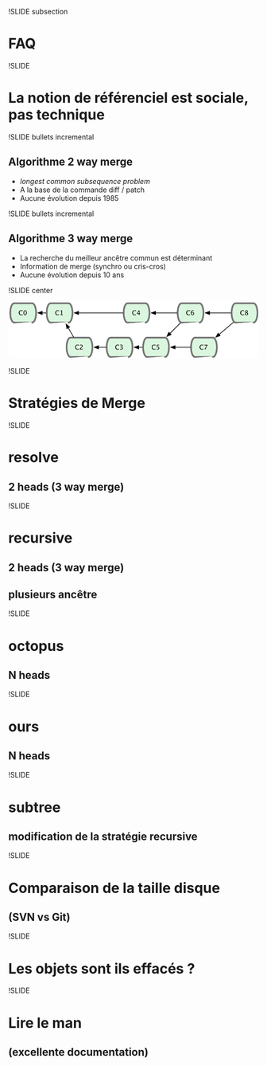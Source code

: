 !SLIDE subsection

# FAQ

!SLIDE

# La notion de référenciel est **sociale**, pas technique

!SLIDE bullets incremental

## Algorithme **2 way merge**

* *longest common subsequence problem*
* A la base de la commande diff / patch
* Aucune évolution depuis 1985

!SLIDE bullets incremental

## Algorithme **3 way merge**

* La recherche du meilleur ancêtre commun est déterminant
* Information de merge (synchro ou cris-cros)
* Aucune évolution depuis 10 ans

!SLIDE center

![graphe](graphe.png)

!SLIDE

# Stratégies de Merge

!SLIDE

# resolve
## 2 heads (3 way merge)

!SLIDE

# recursive
## 2 heads (3 way merge)
## plusieurs ancêtre

!SLIDE

# octopus
## N heads

!SLIDE

# ours
## N heads

!SLIDE

# subtree
## modification de la stratégie recursive

!SLIDE

# Comparaison de la taille disque
## (SVN vs Git)

!SLIDE

# Les objets sont ils effacés ?

!SLIDE

# Lire le man
## (excellente documentation)
